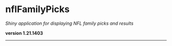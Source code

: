 # nflFamilyPicks

*Shiny application for displaying NFL family picks and results*

**version 1.21.1403**

----------
